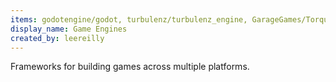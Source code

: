 ```yaml
---
items: godotengine/godot, turbulenz/turbulenz_engine, GarageGames/Torque3D, GarageGames/Torque2D, spring/spring, cocos2d/cocos2d-x, Gamua/Starling-Framework, gameplay3d/GamePlay, jMonkeyEngine/jmonkeyengine, SFTtech/openage, MonoGame/MonoGame, libgdx/libgdx, superpowers/superpowers-core, AtomicGameEngine/AtomicGameEngine, 4ian/GD, CRYTEK/CRYENGINE, urho3d/Urho3D, methusalah/OpenRTS, BearishSun/BansheeEngine, photonstorm/phaser, melonjs/melonJS, BabylonJS/Babylon.js, WhitestormJS/whs.js, wellcaffeinated/PhysicsJS, playcanvas/engine, cocos2d/cocos2d-html5, craftyjs/Crafty, pixijs/pixi.js, renpy/renpy, OpenRA/OpenRA
display_name: Game Engines
created_by: leereilly
---
```

Frameworks for building games across multiple platforms.
